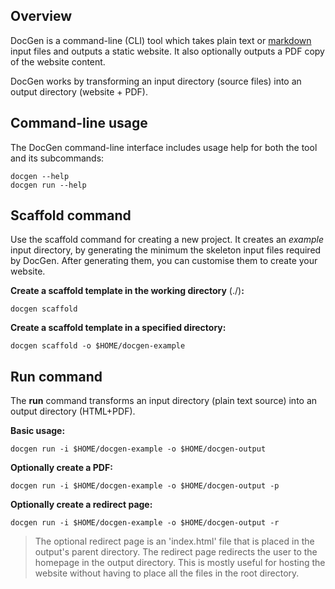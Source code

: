 ﻿## Overview

DocGen is a command-line (CLI) tool which takes plain text or [markdown](https://www.markdownguide.org/) input files and
outputs a static website. It also optionally outputs a PDF copy of the website content.

DocGen works by transforming an input directory (source files) into an output directory (website + PDF).

## Command-line usage

The DocGen command-line interface includes usage help for both the tool and its subcommands:

	docgen --help
	docgen run --help

## Scaffold command

Use the scaffold command for creating a new project. It creates an *example* input directory, by generating the minimum
the skeleton input files required by DocGen. After generating them, you can customise them to create your website.

**Create a scaffold template in the working directory** (./)**:**

	docgen scaffold

**Create a scaffold template in a specified directory:**

	docgen scaffold -o $HOME/docgen-example

## Run command

The **run** command transforms an input directory (plain text source) into an output directory (HTML+PDF).

**Basic usage:**

	docgen run -i $HOME/docgen-example -o $HOME/docgen-output

**Optionally create a PDF:**

	docgen run -i $HOME/docgen-example -o $HOME/docgen-output -p

**Optionally create a redirect page:**

	docgen run -i $HOME/docgen-example -o $HOME/docgen-output -r

> The optional redirect page is an 'index.html' file that is placed in the output's parent directory. The redirect page
redirects the user to the homepage in the output directory. This is mostly useful for hosting the website without having
to place all the files in the root directory.
